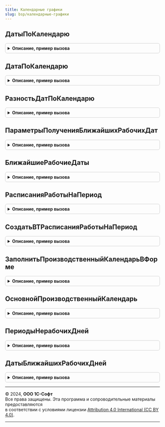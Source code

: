 ```yaml
---
title: Календарные графики
slug: bsp/календарные-графики
---
```



## ДатыПоКалендарю
<details style="margin: 1em 0; padding: 0.5em; border: 1px solid #ccc; border-radius: 6px;">

<summary style="font-weight: bold; cursor: pointer;">Описание, пример вызова</summary>

```bsl

// Возвращает даты, которые отличаются от указанной даты ДатаОт на количество дней,
// входящих в указанный график ГрафикРаботы.
//
// Параметры:
//   ГрафикРаботы	- СправочникСсылка.Календари
//	             	- СправочникСсылка.ПроизводственныеКалендари - график или
//                    производственный календарь, который необходимо использовать для расчета дат.
//   ДатаОт			- Дата - дата, от которой нужно рассчитать количество дней.
//   МассивДней		- Массив из Число - количество дней, на которые нужно увеличить дату начала.
//   РассчитыватьСледующуюДатуОтПредыдущей	- Булево - нужно ли рассчитывать следующую дату от предыдущей или
//											           все даты рассчитываются от переданной даты.
//   ВызыватьИсключение - Булево - если Истина, вызвать исключение в случае незаполненного графика.
//
// Возвращаемое значение:
//   Неопределено, Массив - массив дат, увеличенных на количество дней, входящих в график,
//	                        Если график ГрафикРаботы не заполнен, и ВызыватьИсключение = Ложь, возвращается Неопределено.
//
Функция ДатыПоКалендарю(Знач ГрафикРаботы, Знач ДатаОт, Знач МассивДней, Знач РассчитыватьСледующуюДатуОтПредыдущей = Ложь, ВызыватьИсключение = Истина) Экспорт
```

Пример вызова
```bsl
Результат = КалендарныеГрафики.ДатыПоКалендарю(ГрафикРаботы, ДатаОт, МассивДней, РассчитыватьСледующуюДатуОтПредыдущей, ВызыватьИсключение);
```
</details>

## ДатаПоКалендарю
<details style="margin: 1em 0; padding: 0.5em; border: 1px solid #ccc; border-radius: 6px;">

<summary style="font-weight: bold; cursor: pointer;">Описание, пример вызова</summary>

```bsl

// Возвращает дату, которая отличается указанной даты ДатаОт на количество дней,
// входящих в указанный график или производственный календарь ГрафикРаботы.
//
// Параметры:
//   ГрафикРаботы	- СправочникСсылка.Календари
//	             	- СправочникСсылка.ПроизводственныеКалендари - график или
//                    производственный календарь, который необходимо использовать для расчета даты.
//   ДатаОт			- Дата - дата, от которой нужно рассчитать количество дней.
//   КоличествоДней	- Число - количество дней, на которые нужно увеличить дату начала.
//   ВызыватьИсключение - Булево - если Истина, вызвать исключение в случае незаполненного графика.
//
// Возвращаемое значение:
//   Дата, Неопределено - дата, увеличенная на количество дней, входящих в график.
//	                      Если выбранный график не заполнен, и ВызыватьИсключение = Ложь, возвращается Неопределено.
//
Функция ДатаПоКалендарю(Знач ГрафикРаботы, Знач ДатаОт, Знач КоличествоДней, ВызыватьИсключение = Истина) Экспорт
```

Пример вызова
```bsl
Результат = КалендарныеГрафики.ДатаПоКалендарю(ГрафикРаботы, ДатаОт, КоличествоДней, ВызыватьИсключение);
```
</details>

## РазностьДатПоКалендарю
<details style="margin: 1em 0; padding: 0.5em; border: 1px solid #ccc; border-radius: 6px;">

<summary style="font-weight: bold; cursor: pointer;">Описание, пример вызова</summary>

```bsl

// Определяет количество дней, входящих в график, для указанного периода.
//
// Параметры:
//   ГрафикРаботы	- СправочникСсылка.Календари
//	             	- СправочникСсылка.ПроизводственныеКалендари - график или
//                    производственный календарь, который необходимо использовать для расчета дней.
//   ДатаНачала		- Дата - дата начала периода.
//   ДатаОкончания	- Дата - дата окончания периода.
//   ВызыватьИсключение - Булево - если Истина, вызвать исключение в случае незаполненного графика.
//
// Возвращаемое значение:
//   Число		- количество дней между датами начала и окончания.
//	              Если график ГрафикРаботы не заполнен, и ВызыватьИсключение = Ложь, возвращается Неопределено.
//
Функция РазностьДатПоКалендарю(Знач ГрафикРаботы, Знач ДатаНачала, Знач ДатаОкончания, ВызыватьИсключение = Истина) Экспорт
```

Пример вызова
```bsl
Результат = КалендарныеГрафики.РазностьДатПоКалендарю(ГрафикРаботы, ДатаНачала, ДатаОкончания, ВызыватьИсключение);
```
</details>

## ПараметрыПолученияБлижайшихРабочихДат
<details style="margin: 1em 0; padding: 0.5em; border: 1px solid #ccc; border-radius: 6px;">

<summary style="font-weight: bold; cursor: pointer;">Описание, пример вызова</summary>

```bsl

// Конструктор параметров получения ближайших рабочих дат по календарю.
//  См. БлижайшиеРабочиеДаты.
//
// Параметры:
//  ПроизводственныйКалендарь	 - СправочникСсылка.ПроизводственныеКалендари	 -
//  	если указан, то НерабочиеПериоды будет по умолчанию заполнен как Массив из описаний,
//  	полученных методом ПериодыНерабочихДней.
//
// Возвращаемое значение:
//  Структура:
//   * ПолучатьПредшествующие - Булево - способ получения ближайшей даты:
//       если Истина - определяются рабочие даты, предшествующие переданным в параметре НачальныеДаты,
//       если Ложь - получаются ближайшие рабочие даты, следующие за начальными датами.
//       Значение по умолчанию - Ложь:
//   * УчитыватьНерабочиеПериоды - Булево - определяет отношение к датам, выпадающим на периоды нерабочих дней календаря,
//       если Истина, даты, выпадающие на период нерабочих дней будут считаться нерабочими,
//       если Ложь, периоды нерабочих дней будут игнорироваться.
//       Значение по умолчанию - Истина:
//   * НерабочиеПериоды - Неопределено - уточняет периоды нерабочих дней, которые нужно учитывать,
//       можно установить Массив номеров периодов или описаний, полученных методом ПериодыНерабочихДней,
//       если Неопределено, будут учтены все периоды,
//       если заполнен параметр ПроизводственныйКалендарь, то все периоды этого календаря будут заполнены в НерабочиеПериоды.
//       Значение по умолчанию - Неопределено:
//   * ВызыватьИсключение - Булево - вызов исключения в случае не заполненного графика
//       если Истина, вызвать исключение, если график не заполнен.
//       если Ложь - даты, по которым не удалось определить ближайшую дату, будут просто пропущены.
//       Значение по умолчанию - Истина.
//   * ПолучатьДатыЕслиКалендарьНеЗаполнен - Булево - если Истина и календарь не заполнен, то даты будут получены из
//       данных заполнения календаря по умолчанию.
//
Функция ПараметрыПолученияБлижайшихРабочихДат(ПроизводственныйКалендарь = Неопределено) Экспорт
```

Пример вызова
```bsl
Результат = КалендарныеГрафики.ПараметрыПолученияБлижайшихРабочихДат(ПроизводственныйКалендарь);
```
</details>

## БлижайшиеРабочиеДаты
<details style="margin: 1em 0; padding: 0.5em; border: 1px solid #ccc; border-radius: 6px;">

<summary style="font-weight: bold; cursor: pointer;">Описание, пример вызова</summary>

```bsl

// Определяет для каждой даты дату ближайшего к ней рабочего дня.
//
// Параметры:
//  ПроизводственныйКалендарь	 - СправочникСсылка.ПроизводственныеКалендари	 - календарь, используемый для расчета.
//  НачальныеДаты				 - Массив из Дата - даты, относительно которых будет выполнен поиск ближайших.
//  ПараметрыПолучения			 - см. ПараметрыПолученияБлижайшихРабочихДат.
//
// Возвращаемое значение:
//  Соответствие из КлючИЗначение:
//   * Ключ - Дата - начальная дата,
//   * Значение - Дата - ближайшая к ней рабочая дата (если передана рабочая дата, то она же и возвращается).
//
Функция БлижайшиеРабочиеДаты(ПроизводственныйКалендарь, НачальныеДаты, ПараметрыПолучения = Неопределено) Экспорт
```

Пример вызова
```bsl
Результат = КалендарныеГрафики.БлижайшиеРабочиеДаты(ПроизводственныйКалендарь, НачальныеДаты, ПараметрыПолучения);
```
</details>

## РасписанияРаботыНаПериод
<details style="margin: 1em 0; padding: 0.5em; border: 1px solid #ccc; border-radius: 6px;">

<summary style="font-weight: bold; cursor: pointer;">Описание, пример вызова</summary>

```bsl

// Составляет расписания работы для дат, включенных в указанные графики на указанный период.
// Если расписание на предпраздничный день не задано, то оно определяется так, как если бы этот день был бы рабочим.
// Необходимо учитывать, что для работы этой функции обязательно наличие подсистемы ГрафикиРаботы.
//
// Параметры:
//  Графики       - Массив - массив элементов типа СправочникСсылка.Календари, для которых составляются расписания.
//  ДатаНачала    - Дата   - дата начала периода, за который нужно составить расписания.
//  ДатаОкончания - Дата   - дата окончания периода.
//
// Возвращаемое значение:
//   ТаблицаЗначений:
//    * ГрафикРаботы    - СправочникСсылка.Календари - график работы.
//    * ДатаГрафика     - Дата - дата в графике работы ГрафикРаботы.
//    * ВремяНачала     - Дата - время начала работы в день ДатаГрафика.
//    * ВремяОкончания  - Дата - время окончания работы в день ДатаГрафика.
//
Функция РасписанияРаботыНаПериод(Графики, ДатаНачала, ДатаОкончания) Экспорт
```

Пример вызова
```bsl
Результат = КалендарныеГрафики.РасписанияРаботыНаПериод(Графики, ДатаНачала, ДатаОкончания) 
```
</details>

## СоздатьВТРасписанияРаботыНаПериод
<details style="margin: 1em 0; padding: 0.5em; border: 1px solid #ccc; border-radius: 6px;">

<summary style="font-weight: bold; cursor: pointer;">Описание, пример вызова</summary>

```bsl

// Создает в менеджере временную таблицу ВТРасписанияРаботы с колонками, соответствующими возвращаемому значению
// функции РасписанияРаботыНаПериод.
// Необходимо учитывать, что для работы этой функции обязательно наличие подсистемы ГрафикиРаботы.
//
// Параметры:
//  МенеджерВременныхТаблиц - МенеджерВременныхТаблиц - менеджер, в котором будет создана временная таблица.
//  Графики       - Массив - массив элементов типа СправочникСсылка.Календари, для которых составляются расписания.
//  ДатаНачала    - Дата   - дата начала периода, за который нужно составить расписания.
//  ДатаОкончания - Дата   - дата окончания периода.
//
Процедура СоздатьВТРасписанияРаботыНаПериод(МенеджерВременныхТаблиц, Графики, ДатаНачала, ДатаОкончания) Экспорт
```

Пример вызова
```bsl
КалендарныеГрафики.СоздатьВТРасписанияРаботыНаПериод(МенеджерВременныхТаблиц, Графики, ДатаНачала, ДатаОкончания) 
```
</details>

## ЗаполнитьПроизводственныйКалендарьВФорме
<details style="margin: 1em 0; padding: 0.5em; border: 1px solid #ccc; border-radius: 6px;">

<summary style="font-weight: bold; cursor: pointer;">Описание, пример вызова</summary>

```bsl

// Заполняет реквизит в форме, в том случае, если используется единственный производственный календарь.
//
// Параметры:
//  Форма         - ФормаКлиентскогоПриложения - форма, в которой требуется заполнить реквизит.
//  ПутьРеквизита - Строка           - путь к данным, например: "Объект.ПроизводственныйКалендарь".
//  КПП			  - Строка           - индивидуальный номер налогоплательщика (код причины постановки на учет) для определения региона.
//
Процедура ЗаполнитьПроизводственныйКалендарьВФорме(Форма, ПутьРеквизита, КПП = Неопределено) Экспорт
```

Пример вызова
```bsl
КалендарныеГрафики.ЗаполнитьПроизводственныйКалендарьВФорме(Форма, ПутьРеквизита, КПП);
```
</details>

## ОсновнойПроизводственныйКалендарь
<details style="margin: 1em 0; padding: 0.5em; border: 1px solid #ccc; border-radius: 6px;">

<summary style="font-weight: bold; cursor: pointer;">Описание, пример вызова</summary>

```bsl

// Возвращает основной производственный календарь, используемый в учете.
//
// Возвращаемое значение:
//   СправочникСсылка.ПроизводственныеКалендари, Неопределено - основной производственный календарь или
//                                                              Неопределено, в случае если он не обнаружен.
//
Функция ОсновнойПроизводственныйКалендарь() Экспорт
```

Пример вызова
```bsl
Результат = КалендарныеГрафики.ОсновнойПроизводственныйКалендарь() 
```
</details>

## ПериодыНерабочихДней
<details style="margin: 1em 0; padding: 0.5em; border: 1px solid #ccc; border-radius: 6px;">

<summary style="font-weight: bold; cursor: pointer;">Описание, пример вызова</summary>

```bsl

// Готовит описание особых нерабочих периодов, установленных, например, законодательно.
// Такие периоды могут учитываться графиками, переопределяя заполнение по данным производственного календаря.
//
// Параметры:
//   ПроизводственныйКалендарь - СправочникСсылка.ПроизводственныеКалендари - календарь, который является источником.
//   ПериодОтбор - СтандартныйПериод - временной интервал, в пределах которого нужно определить нерабочие периоды.
// Возвращаемое значение:
//   Массив - массив элементов типа Структура с полями:
//    * Номер     - Число - порядковый номер периода, может использоваться для идентификации.
//    * Период    - СтандартныйПериод - нерабочий период.
//    * Основание - Строка - нормативный акт, на основании которого установлен нерабочий период.
//    * Даты - Массив из Дата - даты, входящие в нерабочий период.
//    * Представление  - Строка - пользовательское представление периода.
//
Функция ПериодыНерабочихДней(ПроизводственныйКалендарь, ПериодОтбор) Экспорт
```

Пример вызова
```bsl
Результат = КалендарныеГрафики.ПериодыНерабочихДней(ПроизводственныйКалендарь, ПериодОтбор) 
```
</details>

## ДатыБлижайшихРабочихДней
<details style="margin: 1em 0; padding: 0.5em; border: 1px solid #ccc; border-radius: 6px;">

<summary style="font-weight: bold; cursor: pointer;">Описание, пример вызова</summary>

```bsl

// Устарела. Следует использовать:
// - КалендарныеГрафики.БлижайшиеРабочиеДаты - для производственного календаря,
// - или ГрафикиРаботы.БлижайшиеДатыВключенныеВГрафик - для графика работы.
// Определяет для каждой даты дату ближайшего к ней рабочего дня.
//
// Параметры:
//    График	- СправочникСсылка.Календари
//	        	- СправочникСсылка.ПроизводственныеКалендари - график или
//                    производственный календарь, который необходимо использовать для расчета.
//    НачальныеДаты 				- Массив - массив дат (Дата).
//    ПолучатьПредшествующие		- Булево - способ получения ближайшей даты:
//										если Истина - определяются рабочие даты, предшествующие переданным в параметре НачальныеДаты,
//										если Ложь - получаются даты не ранее начальной даты.
//    ВызыватьИсключение - Булево - если Истина, вызвать исключение в случае незаполненного графика.
//    ИгнорироватьНезаполненностьГрафика - Булево - если Истина, то в любом случае будет возвращено соответствие.
//										Начальные даты, для которых не будет значений из-за незаполненности графика, включены не будут.
//
// Возвращаемое значение:
//    - Соответствие из КлючИЗначение:
//      * Ключ - Дата - дата из переданного массива
//      * Значение - Дата - ближайшая к ней рабочая дата (если передана рабочая дата, то она же и возвращается).
//							Если выбранный график не заполнен, и ВызыватьИсключение = Ложь, возвращается Неопределено
//    - Неопределено
//
Функция ДатыБлижайшихРабочихДней(График, НачальныеДаты, ПолучатьПредшествующие = Ложь, ВызыватьИсключение = Истина, Экспорт
```

Пример вызова
```bsl
Результат = КалендарныеГрафики.ДатыБлижайшихРабочихДней(График, НачальныеДаты, ПолучатьПредшествующие, ВызыватьИсключение, );
```
</details>

---

© 2024, **ООО 1С-Софт**  
Все права защищены. Эта программа и сопроводительные материалы предоставляются  
в соответствии с условиями лицензии [Attribution 4.0 International (CC BY 4.0)](https://creativecommons.org/licenses/by/4.0/legalcode).

---
